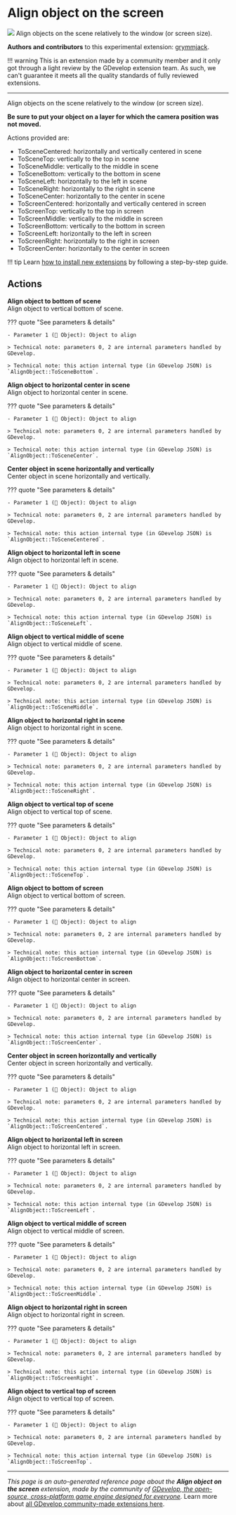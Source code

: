 # Align object on the screen

<img src="https://resources.gdevelop-app.com/assets/Icons/format-vertical-align-center.svg" class="extension-icon"></img>
Align objects on the scene relatively to the window (or screen size).

**Authors and contributors** to this experimental extension: [grymmjack](https://gd.games/grymmjack).

!!! warning
    This is an extension made by a community member and it only got through a
    light review by the GDevelop extension team. As such, we can't guarantee it
    meets all the quality standards of fully reviewed extensions.

---

Align objects on the scene relatively to the window (or screen size).


**Be sure to put your object on a layer for which the camera position was not moved.**

Actions provided are:


* ToSceneCentered: horizontally and vertically centered in scene
* ToSceneTop: vertically to the top in scene
* ToSceneMiddle: vertically to the middle in scene
* ToSceneBottom: vertically to the bottom in scene
* ToSceneLeft: horizontally to the left in scene
* ToSceneRight: horizontally to the right in scene
* ToSceneCenter: horizontally to the center in scene
* ToScreenCentered: horizontally and vertically centered in screen
* ToScreenTop: vertically to the top in screen
* ToScreenMiddle: vertically to the middle in screen
* ToScreenBottom: vertically to the bottom in screen
* ToScreenLeft: horizontally to the left in screen
* ToScreenRight: horizontally to the right in screen
* ToScreenCenter: horizontally to the center in screen

!!! tip
    Learn [how to install new extensions](/gdevelop5/extensions/search) by following a step-by-step guide.

## Actions

**Align object to bottom of scene**  
Align object to vertical bottom of scene.

??? quote "See parameters & details"

    - Parameter 1 (👾 Object): Object to align

    > Technical note: parameters 0, 2 are internal parameters handled by GDevelop.

    > Technical note: this action internal type (in GDevelop JSON) is `AlignObject::ToSceneBottom`.

**Align object to horizontal center in scene**  
Align object to horizontal center in scene.

??? quote "See parameters & details"

    - Parameter 1 (👾 Object): Object to align

    > Technical note: parameters 0, 2 are internal parameters handled by GDevelop.

    > Technical note: this action internal type (in GDevelop JSON) is `AlignObject::ToSceneCenter`.

**Center object in scene horizontally and vertically**  
Center object in scene horizontally and vertically.

??? quote "See parameters & details"

    - Parameter 1 (👾 Object): Object to align

    > Technical note: parameters 0, 2 are internal parameters handled by GDevelop.

    > Technical note: this action internal type (in GDevelop JSON) is `AlignObject::ToSceneCentered`.

**Align object to horizontal left in scene**  
Align object to horizontal left in scene.

??? quote "See parameters & details"

    - Parameter 1 (👾 Object): Object to align

    > Technical note: parameters 0, 2 are internal parameters handled by GDevelop.

    > Technical note: this action internal type (in GDevelop JSON) is `AlignObject::ToSceneLeft`.

**Align object to vertical middle of scene**  
Align object to vertical middle of scene.

??? quote "See parameters & details"

    - Parameter 1 (👾 Object): Object to align

    > Technical note: parameters 0, 2 are internal parameters handled by GDevelop.

    > Technical note: this action internal type (in GDevelop JSON) is `AlignObject::ToSceneMiddle`.

**Align object to horizontal right in scene**  
Align object to horizontal right in scene.

??? quote "See parameters & details"

    - Parameter 1 (👾 Object): Object to align

    > Technical note: parameters 0, 2 are internal parameters handled by GDevelop.

    > Technical note: this action internal type (in GDevelop JSON) is `AlignObject::ToSceneRight`.

**Align object to vertical top of scene**  
Align object to vertical top of scene.

??? quote "See parameters & details"

    - Parameter 1 (👾 Object): Object to align

    > Technical note: parameters 0, 2 are internal parameters handled by GDevelop.

    > Technical note: this action internal type (in GDevelop JSON) is `AlignObject::ToSceneTop`.

**Align object to bottom of screen**  
Align object to vertical bottom of screen.

??? quote "See parameters & details"

    - Parameter 1 (👾 Object): Object to align

    > Technical note: parameters 0, 2 are internal parameters handled by GDevelop.

    > Technical note: this action internal type (in GDevelop JSON) is `AlignObject::ToScreenBottom`.

**Align object to horizontal center in screen**  
Align object to horizontal center in screen.

??? quote "See parameters & details"

    - Parameter 1 (👾 Object): Object to align

    > Technical note: parameters 0, 2 are internal parameters handled by GDevelop.

    > Technical note: this action internal type (in GDevelop JSON) is `AlignObject::ToScreenCenter`.

**Center object in screen horizontally and vertically**  
Center object in screen horizontally and vertically.

??? quote "See parameters & details"

    - Parameter 1 (👾 Object): Object to align

    > Technical note: parameters 0, 2 are internal parameters handled by GDevelop.

    > Technical note: this action internal type (in GDevelop JSON) is `AlignObject::ToScreenCentered`.

**Align object to horizontal left in screen**  
Align object to horizontal left in screen.

??? quote "See parameters & details"

    - Parameter 1 (👾 Object): Object to align

    > Technical note: parameters 0, 2 are internal parameters handled by GDevelop.

    > Technical note: this action internal type (in GDevelop JSON) is `AlignObject::ToScreenLeft`.

**Align object to vertical middle of screen**  
Align object to vertical middle of screen.

??? quote "See parameters & details"

    - Parameter 1 (👾 Object): Object to align

    > Technical note: parameters 0, 2 are internal parameters handled by GDevelop.

    > Technical note: this action internal type (in GDevelop JSON) is `AlignObject::ToScreenMiddle`.

**Align object to horizontal right in screen**  
Align object to horizontal right in screen.

??? quote "See parameters & details"

    - Parameter 1 (👾 Object): Object to align

    > Technical note: parameters 0, 2 are internal parameters handled by GDevelop.

    > Technical note: this action internal type (in GDevelop JSON) is `AlignObject::ToScreenRight`.

**Align object to vertical top of screen**  
Align object to vertical top of screen.

??? quote "See parameters & details"

    - Parameter 1 (👾 Object): Object to align

    > Technical note: parameters 0, 2 are internal parameters handled by GDevelop.

    > Technical note: this action internal type (in GDevelop JSON) is `AlignObject::ToScreenTop`.




---

*This page is an auto-generated reference page about the **Align object on the screen** extension, made by the community of [GDevelop, the open-source, cross-platform game engine designed for everyone](https://gdevelop.io/).* Learn more about [all GDevelop community-made extensions here](/gdevelop5/extensions).